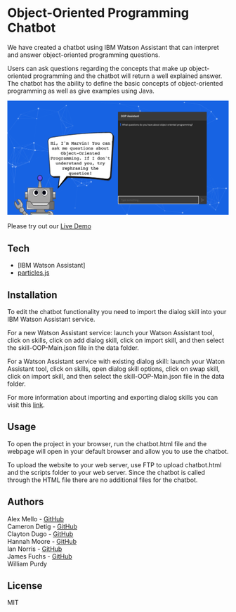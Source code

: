 # Object-Oriented Programming Chatbot
We have created a chatbot using IBM Watson Assistant that can interpret and answer object-oriented programming questions. 

Users can ask questions regarding the concepts that make up object-oriented programming and the chatbot will return a well explained answer. The chatbot has the ability to define the basic concepts of object-oriented programming as well as give examples using Java.

![chatbot](imgs/chatbot.png)

Please try out our [Live Demo](http://student.uncw.edu/hcm8434/chatbot.html)





## Tech
* [IBM Watson Assistant]
* [particles.js]





## Installation
To edit the chatbot functionality you need to import the dialog skill into your IBM Watson Assistant service. 

For a new Watson Assistant service: launch your Watson Assistant tool, click on skills, click on add dialog skill, click on import skill, and then select the skill-OOP-Main.json file in the data folder.

For a Watson Assistant service with existing dialog skill: launch your Waton Assistant tool, click on skills, open dialog skill options, click on swap skill, click on import skill, and then select the skill-OOP-Main.json file in the data folder.

For more information about importing and exporting dialog skills you can visit this [link].





## Usage
To open the project in your browser, run the chatbot.html file and the webpage will open in your default browser and allow you to use the chatbot.

To upload the website to your web server, use FTP to upload chatbot.html and the scripts folder to your web server. Since the chatbot is called through the HTML file there are no additional files for the chatbot.





## Authors
Alex Mello - [GitHub](https://github.com/Alex-E-Mello)\
Cameron Detig - [GitHub](https://github.com/camerondetig)\
Clayton Dugo - [GitHub](https://github.com/claydugo)\
Hannah Moore - [GitHub](https://github.com/hannahmre)\
Ian Norris - [GitHub](https://github.com/Ian-Norris)\
James Fuchs - [GitHub](https://github.com/JamesandtheFuchs)\
William Purdy





## License
MIT





[//]: # (These are reference links used in the body of this note and get stripped out when the markdown processor does its job. There is no need to format nicely because it shouldn't be seen. Thanks SO - http://stackoverflow.com/questions/4823468/store-comments-in-markdown-syntax)

   [IBM Watson Assistnt]: <https://www.ibm.com/cloud/watson-assistant>
   [particles.js]: <https://github.com/VincentGarreau/particles.js/>
   
   [link]: <https://cloud.ibm.com/docs/assistant?topic=assistant-backup>
